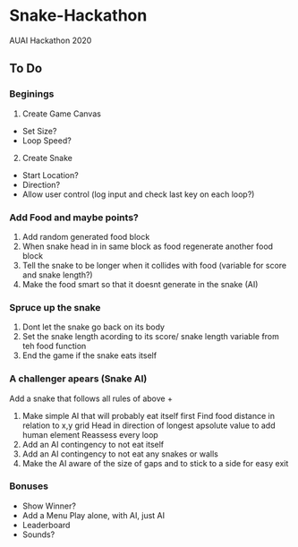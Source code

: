 # Snake-Hackathon
AUAI Hackathon 2020

## To Do
### Beginings
1. Create Game Canvas
- Set Size?
- Loop Speed?
2. Create Snake
- Start Location?
- Direction?
- Allow user control (log input and check last key on each loop?)
### Add Food and maybe points?
1. Add random generated food block
2. When snake head in in same block as food regenerate another food block
3. Tell the snake to be longer when it collides with food (variable for score and snake length?)
4. Make the food smart so that it doesnt generate in the snake (AI)
### Spruce up the snake
1. Dont let the snake go back on its body
2. Set the snake length acording to its score/ snake length variable from teh food function
3. End the game if the snake eats itself
### A challenger apears (Snake AI)
Add a snake that follows all rules of above +
1. Make simple AI that will probably eat itself first
    Find food distance in relation to x,y grid
    Head in direction of longest apsolute value to add human element
    Reassess every loop
2. Add an AI contingency to not eat itself
3. Add an AI contingency to not eat any snakes or walls
4. Make the AI aware of the size of gaps and to stick to a side for easy exit
### Bonuses
- Show Winner?
- Add a Menu
    Play alone, with AI, just AI
- Leaderboard
- Sounds?

